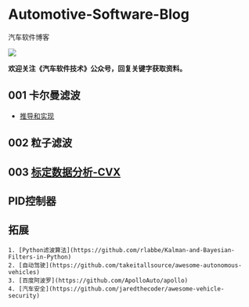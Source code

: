 # Automotive-Software-Blog
汽车软件博客

![][1]

**欢迎关注《汽车软件技术》公众号，回复关键字获取资料。**

## 001 卡尔曼滤波
- [推导和实现](/001_Kalman_Filter)

## 002 粒子滤波

## 003 [标定数据分析-CVX](/003_CVX/)

## PID控制器

## 拓展
    1. [Python滤波算法](https://github.com/rlabbe/Kalman-and-Bayesian-Filters-in-Python)
    2. [自动驾驶](https://github.com/takeitallsource/awesome-autonomous-vehicles)  
    3. [百度阿波罗](https://github.com/ApolloAuto/apollo)
    4. [汽车安全](https://github.com/jaredthecoder/awesome-vehicle-security)



[1]: https://s1.ax1x.com/2018/12/27/F240DU.jpg
[2]: https://s1.ax1x.com/2018/12/27/F24BbF.png
[3]: https://s1.ax1x.com/2018/12/28/FWn3H1.png



